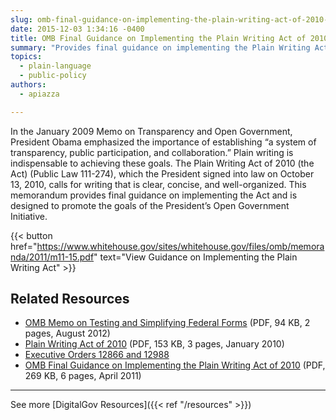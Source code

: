 ```yaml
---
slug: omb-final-guidance-on-implementing-the-plain-writing-act-of-2010-m-11-15
date: 2015-12-03 1:34:16 -0400
title: OMB Final Guidance on Implementing the Plain Writing Act of 2010 (M-11-15)
summary: "Provides final guidance on implementing the Plain Writing Act of 2010 and is designed to promote the goals of the president’s Open Government Initiative."
topics:
  - plain-language
  - public-policy
authors:
  - apiazza

---
```


In the January 2009 Memo on Transparency and Open Government, President Obama emphasized the importance of establishing “a system of transparency, public participation, and collaboration.” Plain writing is indispensable to achieving these goals. The Plain Writing Act of 2010 (the Act) (Public Law 111-274), which the President signed into law on October 13, 2010, calls for writing that is clear, concise, and well-organized. This memorandum provides final guidance on implementing the Act and is designed to promote the goals of the President’s Open Government Initiative.

{{< button href="https://www.whitehouse.gov/sites/whitehouse.gov/files/omb/memoranda/2011/m11-15.pdf" text="View Guidance on Implementing the Plain Writing Act" >}}

## Related Resources

- [OMB Memo on Testing and Simplifying Federal Forms](https://www.whitehouse.gov/wp-content/uploads/legacy_drupal_files/omb/inforeg/inforeg/memos/testing-and-simplifying-federal-forms.pdf) (PDF, 94 KB, 2 pages, August 2012)
- [Plain Writing Act of 2010](https://www.gpo.gov/fdsys/pkg/PLAW-111publ274/pdf/PLAW-111publ274.pdf) (PDF, 153 KB, 3 pages, January 2010)
- [Executive Orders 12866 and 12988](http://www.plainlanguage.gov/plLaw/law/index.cfm)
- [OMB Final Guidance on Implementing the Plain Writing Act of 2010](https://www.whitehouse.gov/sites/whitehouse.gov/files/omb/memoranda/2011/m11-15.pdf) (PDF, 269 KB, 6 pages, April 2011)

---

See more [DigitalGov Resources]({{< ref "/resources" >}})
